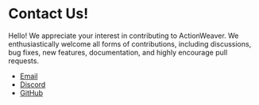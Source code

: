 # Contact Us!

Hello! We appreciate your interest in contributing to ActionWeaver. We enthusiastically welcome all forms of contributions, including discussions, bug fixes, new features, documentation, and highly encourage pull requests.


- [Email](hu.niel92@gmail.com)
- [Discord](https://discord.gg/uChA4PbQ)
- [GitHub](https://github.com/TengHu/ActionWeaver)
